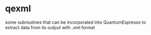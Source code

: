 qexml
=====

some subroutines that can be incorporated into QuantumEspresso to extract data from its output with .xml format 
